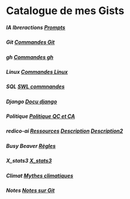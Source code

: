 # Catalogue de mes Gists

##### IA Ibreractions [Prompts](https://gist.github.com/cocolombo/349cb6111a4db0201193d0096c0d216c)  
##### Git [Commandes Git](https://gist.github.com/cocolombo/09abb300330fe71ad50c7aca8ed95931)  
##### gh  [Commandes gh](https://gist.github.com/cocolombo/32f21414f18f827017d3e11b5820a99f)  
##### Linux [Commandes Linux](https://gist.github.com/cocolombo/0adb698eaeac64deda06412dff0c9b82)  
##### SQL [SWL commnandes](https://gist.github.com/cocolombo/1c41daf93ede62f20053d2defd466193)  
##### Django [Docu django](https://gist.github.com/cocolombo/0009340cbecb52e11e6c643073471f42)  
##### Politique [Politique QC et CA](https://gist.github.com/cocolombo/bb8df4e3d7518a4dbd3f09cf0ba0a6a0)  
##### redico-ai [Ressources](https://gist.github.com/cocolombo/808bd2ef362a40bfa30a0fb7277e4fcd)  [Description](https://gist.github.com/cocolombo/29f458983173ced9f87935fd353a880d)  [Description2](https://gist.github.com/cocolombo/f3dba241190f171dc3b376c7835d53da)  
##### Busy Beaver [Règles](https://gist.github.com/cocolombo/439014787f189a1f351dd386ae2c18fc)  
##### X_stats3 [X_stats3](https://gist.github.com/cocolombo/5b9c5a3dc8dffa858864ed48e685026a)  
##### Climat [Mythes climatiques](https://gist.github.com/cocolombo/9de8bc51643fafedf3abd62ea120435e)  
##### Notes [Notes sur Git](https://gist.github.com/votre_utilisateur/id_gist_4)
